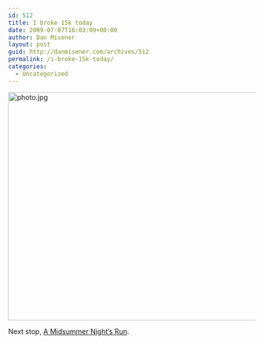```yaml
---
id: 512
title: I broke 15k today
date: 2009-07-07T16:03:09+00:00
author: Dan Misener
layout: post
guid: http://danmisener.com/archives/512
permalink: /i-broke-15k-today/
categories:
  - Uncategorized
---
```

<img src="http://misener.org/wp-content/uploads/2009/07/photo.jpg" width="620" height="465" alt="photo.jpg" />

Next stop, [A Midsummer Night&#8217;s Run](http://www.amidsummernightsrun.ca/).
